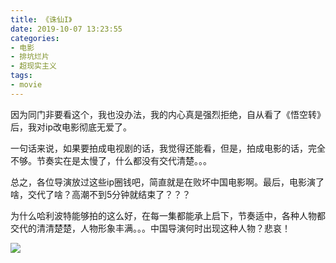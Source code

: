 ```yaml
---
title: 《诛仙I》
date: 2019-10-07 13:23:55
categories:
- 电影
- 排坑烂片
- 超现实主义
tags:
- movie
---
```

因为同门非要看这个，我也没办法，我的内心真是强烈拒绝，自从看了《悟空转》后，我对ip改电影彻底无爱了。

<!-- more -->

一句话来说，如果要拍成电视剧的话，我觉得还能看，但是，拍成电影的话，完全不够。节奏实在是太慢了，什么都没有交代清楚。。。

总之，各位导演放过这些ip圈钱吧，简直就是在败坏中国电影啊。最后，电影演了啥，交代了啥？高潮不到5分钟就结束了？？？

为什么哈利波特能够拍的这么好，在每一集都能承上启下，节奏适中，各种人物都交代的清清楚楚，人物形象丰满。。。中国导演何时出现这种人物？悲哀！

![](/images/movie/18.jpg)
